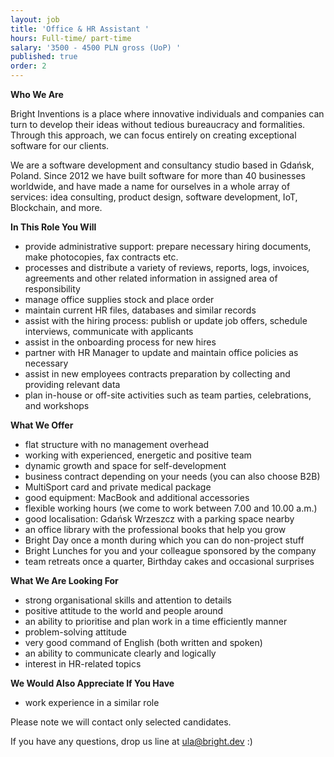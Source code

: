 ```yaml
---
layout: job
title: 'Office & HR Assistant '
hours: Full-time/ part-time
salary: '3500 - 4500 PLN gross (UoP) '
published: true
order: 2
---
```

**Who We Are**

Bright Inventions is a place where innovative individuals and companies can turn to develop their ideas without tedious bureaucracy and formalities. Through this approach, we can focus entirely on creating exceptional software for our clients.

We are a software development and consultancy studio based in Gdańsk, Poland. Since 2012 we have built software for more than 40 businesses worldwide, and have made a name for ourselves in a whole array of services: idea consulting, product design, software development, IoT, Blockchain, and more.

**In This Role You Will**

* provide administrative support: prepare necessary hiring documents, make photocopies, fax contracts etc.
* processes and distribute a variety of reviews, reports, logs, invoices, agreements and other related information in assigned area of responsibility
* manage office supplies stock and place order
* maintain current HR files, databases and similar records
* assist with the hiring process: publish or update job offers, schedule interviews, communicate with applicants
* assist in the onboarding process for new hires
* partner with HR Manager to update and maintain office policies as necessary
* assist in new employees contracts preparation by collecting and providing relevant data
* plan in-house or off-site activities such as team parties, celebrations, and workshops


**What We Offer**

* flat structure with no management overhead
* working with experienced, energetic and positive team
* dynamic growth and space for self-development
* business contract depending on your needs (you can also choose B2B)
* MultiSport card and private medical package
* good equipment: MacBook and additional accessories
* flexible working hours (we come to work between 7.00 and 10.00 a.m.)
* good localisation: Gdańsk Wrzeszcz with a parking space nearby
* an office library with the professional books that help you grow
* Bright Day once a month during which you can do non-project stuff
* Bright Lunches for you and your colleague sponsored by the company
* team retreats once a quarter, Birthday cakes and occasional surprises

**What We Are Looking For**

* strong organisational skills and attention to details
* positive attitude to the world and people around
* an ability to prioritise and plan work in a time efficiently manner
* problem-solving attitude
* very good command of English (both written and spoken)
* an ability to communicate clearly and logically
* interest in HR-related topics

**We Would Also Appreciate If You Have**

* work experience in a similar role




Please note we will contact only selected candidates. 

If you have any questions, drop us line at ula@bright.dev :)
